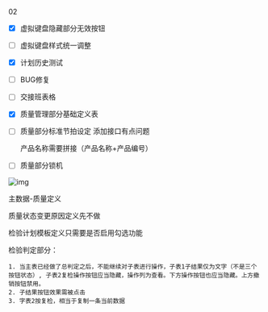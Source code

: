 02

- [x] 虚拟键盘隐藏部分无效按钮

- [ ] 虚拟键盘样式统一调整

- [x] 计划历史测试

- [ ] BUG修复

- [ ] 交接班表格

- [x] 质量管理部分基础定义表

- [ ] 质量部分标准节拍设定  添加接口有点问题

  产品名称需要拼接（产品名称+产品编号）

- [ ] 质量部分锁机

![img](file:///C:/Users/62624/Documents/WXWork/1688850327049427/Cache/Image/2021-02/企业微信截图_16137855793453.png)

主数据-质量定义 

质量状态变更原因定义先不做

检验计划模板定义只需要是否启用勾选功能

检验判定部分：

	1. 当主表已经做了总判定之后，不能继续对子表进行操作，子表1子结果仅为文字（不是三个按钮状态）, 子表2复检操作按钮应当隐藏，操作列为查看。下方操作按钮也应当隐藏。上方撤销按钮禁用。
	2. 子结果按钮效果需被点击
	3. 字表2按复检，相当于复制一条当前数据